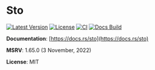 # Sto

[![Latest Version](https://img.shields.io/crates/v/sto?style=flat-square)](https://crates.io/crates/sto)
[![License](https://img.shields.io/github/license/ost-project/sto?style=flat-square)](./LICENSE)
[![CI](https://img.shields.io/github/actions/workflow/status/ost-project/sto/ci.yaml?style=flat-square)](https://github.com/ost-project/sto/actions/workflows/ci.yaml)
[![Docs Build](https://img.shields.io/docsrs/sto?style=flat-square)](https://docs.rs/sto)

**Documentation**: [https://docs.rs/sto](https://docs.rs/sto)

**MSRV**: 1.65.0 (3 November, 2022)

**License**: MIT
